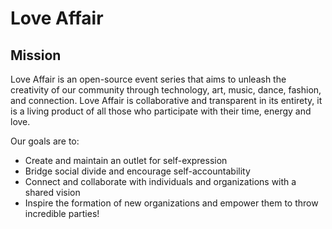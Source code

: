 
# Love Affair

## Mission 

Love Affair is an open-source event series that aims to unleash the
creativity of our community through technology, art, music, dance, fashion, and
connection. Love Affair is collaborative and transparent in its entirety, it is
a living product of all those who participate with their time, energy and love.

Our goals are to: 
 - Create and maintain an outlet for self-expression
 - Bridge social divide and encourage self-accountability
 - Connect and collaborate with individuals and organizations with a
   shared vision
 - Inspire the formation of new organizations and empower them to throw 
   incredible parties! 
